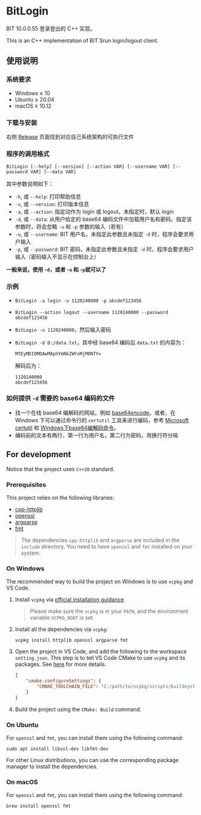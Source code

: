 ﻿# BitLogin

BIT 10.0.0.55 登录登出的 C++ 实现。

This is an C++ implementation of BIT Srun login/logout client.

## 使用说明

### 系统要求

- Windows $\ge$ 10
- Ubuntu $\ge$ 20.04
- macOS $\ge$ 10.12

### 下载与安装

右侧 [Release](https://github.com/CPT-KK/BitLogin/releases) 页面找到对应自己系统架构的可执行文件

### 程序的调用格式

`BitLogin [--help] [--version] [--action VAR] [--username VAR] [--password VAR] [--data VAR]`

其中参数说明如下：

- `-h`, 或 `--help`: 打印帮助信息
- `-v`, 或 `--version`: 打印版本信息
- `-a`, 或 `--action`: 指定动作为 login 或 logout。未指定时，默认 login
- `-d`, 或 `--data`: 从用户给定的 base64 编码文件中加载用户名和密码。指定该参数时，将会忽略 `-u` 和 `-p` 参数的输入（若有）
- `-u`, 或 `--username`: BIT 用户名，未指定此参数且未指定 `-d` 时，程序会要求用户输入
- `-p`, 或 `--password`: BIT 密码，未指定此参数且未指定 `-d` 时，程序会要求用户输入（密码输入不显示在控制台上）

**一般来说，使用 `-d`，或者 `-u` 和 `-p`就可以了**

### 示例

- `BitLogin -a login -u 1120240000 -p abcdef123456`
- `BitLogin --action logout --username 1120240000 --password abcdef123456`
- `BitLogin -u 1120240000`，然后输入密码
- `BitLogin -d D:/data.txt`，其中经 base64 编码后 `data.txt` 的内容为：

    ```plaintext
    MTEyMDI0MDAwMAphYmNkZWYxMjM0NTY=
    ```

    解码后为：

    ```plaintext
    1120240000
    abcdef123456
    ```

### 如何提供 `-d` 需要的 base64 编码的文件

- 找一个在线 base64 编解码的网站，例如 [base64encode](https://www.base64encode.org/)。或者，在 Windows 下可以通过命令行的 `certutil` 工具来进行编码，参考 [Microsoft certutil](https://learn.microsoft.com/zh-cn/windows-server/administration/windows-commands/certutil) 和 [Windows下base64编解码命令](https://blog.csdn.net/zhaoxf4/article/details/106957388)。
- 编码前的文本有两行，第一行为用户名，第二行为密码，用换行符分隔

## For development

Notice that the project uses `C++20` standard.

### Prerequisites

This project relies on the following libraries:

- [cpp-httplib](https://github.com/yhirose/cpp-httplib)
- [openssl](https://github.com/openssl/openssl)
- [argparse](https://github.com/p-ranav/argparse)
- [fmt](https://github.com/fmtlib/fmt/)

> The dependencies `cpp-httplib` and `argparse` are included in the `include` directory. You need to have `openssl` and `fmt` installed on your system.

### On Windows

The recommended way to build the project on Windows is to use `vcpkg` and VS Code.

1. Install `vcpkg` via [official installation guidance](https://learn.microsoft.com/vcpkg/get_started/get-started).
    > Please make sure the `vcpkg` is in your `PATH`, and the environment variable `VCPKG_ROOT` is set.
2. Install all the dependencies via `vcpkg`:

    ```shell
    vcpkg install httplib openssl argparse fmt
    ```

3. Open the project in VS Code, and add the following to the workspace `setting.json`. This step is to tell VS Code CMake to use `vcpkg` and its packages. See [here](https://learn.microsoft.com/vcpkg/get_started/get-started) for more details.

    ```json
    {
        "cmake.configureSettings": {
            "CMAKE_TOOLCHAIN_FILE": "C:/path/to/vcpkg/scripts/buildsystems/vcpkg.cmake"
        }
    }
    ```

4. Build the project using the `CMake: Build` command.

### On Ubuntu

For `openssl` and `fmt`, you can install them using the following command:

```shell
sudo apt install libssl-dev libfmt-dev
```

For other Linux distributions, you can use the corresponding package manager to install the dependencies.

### On macOS

For `openssl` and `fmt`, you can install them using the following command:

```shell
brew install openssl fmt
```
